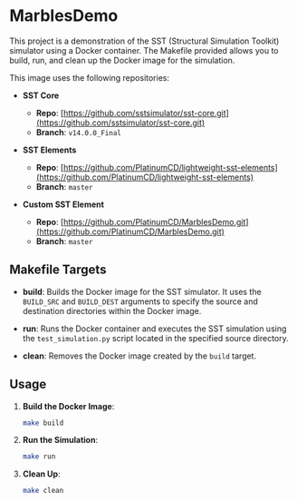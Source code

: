 # MarblesDemo

This project is a demonstration of the SST (Structural Simulation Toolkit) simulator using a Docker container. The Makefile provided allows you to build, run, and clean up the Docker image for the simulation.

This image uses the following repositories:
  - **SST Core**
    - **Repo**: [https://github.com/sstsimulator/sst-core.git](https://github.com/sstsimulator/sst-core.git)
    - **Branch**: `v14.0.0_Final`

  - **SST Elements**
    - **Repo**: [https://github.com/PlatinumCD/lightweight-sst-elements](https://github.com/PlatinumCD/lightweight-sst-elements)
    - **Branch**: `master`

  - **Custom SST Element**
    - **Repo**: [https://github.com/PlatinumCD/MarblesDemo.git](https://github.com/PlatinumCD/MarblesDemo.git)
    - **Branch**: `master`

## Makefile Targets

- **build**: Builds the Docker image for the SST simulator. It uses the `BUILD_SRC` and `BUILD_DEST` arguments to specify the source and destination directories within the Docker image.

- **run**: Runs the Docker container and executes the SST simulation using the `test_simulation.py` script located in the specified source directory.

- **clean**: Removes the Docker image created by the `build` target.

## Usage

1. **Build the Docker Image**: 
   ```bash
   make build
   ```

2. **Run the Simulation**:
   ```bash
   make run
   ```

3. **Clean Up**:
   ```bash
   make clean
   ```

